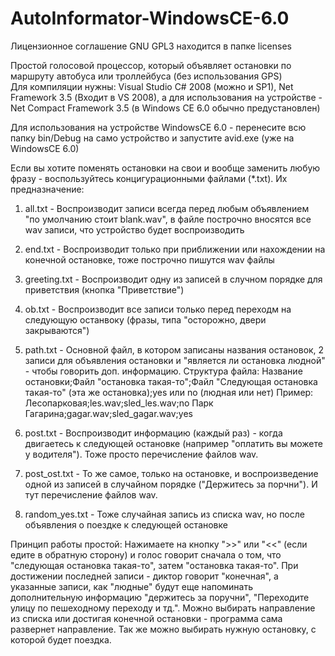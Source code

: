 # AutoInformator-WindowsCE-6.0
Лицензионное соглашение GNU GPL3 находится в папке licenses

Простой голосовой процессор, который объявляет остановки по маршруту автобуса или троллейбуса (без использования GPS)  
Для компиляции нужны: Visual Studio C# 2008 (можно и SP1), Net Framework 3.5 (Входит в VS 2008), а для использования на устройстве - Net Compact Framework 3.5 (в Windows CE 6.0 обычно предустановлен)
 
Для использования на устройстве WindowsCE 6.0 - перенесите всю папку bin/Debug на само устройство и запустите avid.exe (уже на WindowsCE 6.0)

Если вы хотите поменять остановки на свои и вообще заменить любую фразу - воспользуйтесь концигурационными файлами (*.txt).
Их предназначение:
1) all.txt - Воспроизводит записи всегда перед любым объявлением "по умолчанию стоит blank.wav", в файле построчно вносятся все wav записи, что устройство будет воспроизводить
2) end.txt - Воспроизводит только при приближении или нахождении на конечной остановке, тоже построчно пишутся wav файлы
3) greeting.txt - Воспроизводит одну из записей в случном порядке для приветствия (кнопка "Приветствие")
4) ob.txt - Воспроизводит все записи только перед переходм на следующую останвоку (фразы, типа "осторожно, двери закрываются")
5) path.txt - Основной файл, в котором записаны названия остановок, 2 записи для объявления остановки и "является ли остановка людной" - чтобы говорить доп. информацию. Структура файла:
Название остановки;Файл "остановка такая-то";Файл "Следующая остановка такая-то" (эта же остановка);yes или no (людная или нет)
Пример:
Лесопарковая;les.wav;sled_les.wav;no
Парк Гагарина;gagar.wav;sled_gagar.wav;yes

6) post.txt - Воспроизводит информацию (каждый раз) - когда двигаетесь к следующей остановке (например "оплатить вы можете у водителя"). Тоже просто перечисление файлов wav.
7) post_ost.txt - То же самое, только на остановке, и воспроизведение одной из записей в случайном порядке ("Держитесь за порчни"). И тут перечисление файлов wav.
8) random_yes.txt - Тоже случайная запись из списка wav, но после объявления о поездке к следующей остановке

Принцип работы простой:
Нажимаете на кнопку ">>" или "<<" (если едите в обратную сторону) и голос говорит сначала о том, что "следующая остановка такая-то", затем "остановка такая-то". При достижении последней записи - диктор говорит "конечная", а указанные записи, как "людные" будут еще напоминать дополнительную информацию "держитесь за поручни", "Переходите улицу по пешеходному переходу и тд.".
Можно выбирать направление из списка или достигая конечной остановки - программа сама развернет направление.
Так же можно выбирать нужную остановку, с которой будет поездка.
